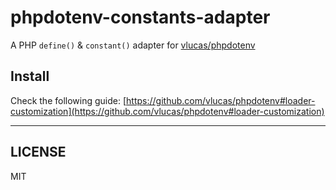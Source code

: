 # phpdotenv-constants-adapter
A PHP ```define()``` & ```constant()``` adapter for [vlucas/phpdotenv](https://github.com/vlucas/phpdotenv)


## Install

Check the following guide:  [https://github.com/vlucas/phpdotenv#loader-customization](https://github.com/vlucas/phpdotenv#loader-customization)

---

## LICENSE 

MIT
